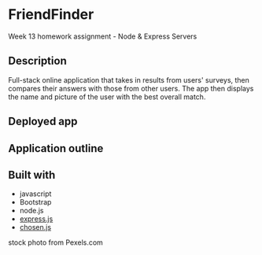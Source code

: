 # FriendFinder
Week 13 homework assignment - Node &amp; Express Servers

## Description
Full-stack online application that takes in results from users' surveys, then compares their answers with those from other users. The app then displays the name and picture of the user with the best overall match. 

## Deployed app


## Application outline


## Built with
* javascript
* Bootstrap
* node.js
* [express.js](http://expressjs.com/)
* [chosen.js](https://cdnjs.com/libraries/chosen)

stock photo from Pexels.com 
